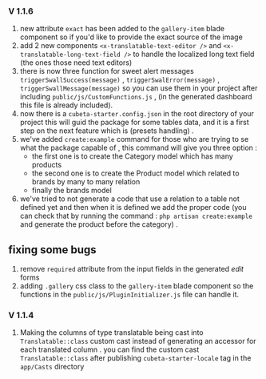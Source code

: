 ### **V 1.1.6**

1. new attribute `exact` has been added to the `gallery-item` blade component so if you'd like to provide the exact
   source of the image
2. add 2 new components `<x-translatable-text-editor />` and `<x-translatable-long-text-field />` to handle the
   localized long text field (the ones those need text editors)
3. there is now three function for sweet alert
   messages `triggerSwallSuccess(message)` , `triggerSwalError(message)` , `triggerSwallMessage(message)` so you can use
   them in your project after including `public/js/CustomFunctions.js` , (in the generated dashboard this file is
   already included).
4. now there is a `cubeta-starter.config.json` in the root directory of your project this will guid the package for some
   tables data, and it is a first step on the next feature which is (presets handling) .
5. we've added `create:example` command for those who are trying to se what the package capable of , this command will give you three option : 
    - the first one is to create the Category model which has many products
    - the second one is to create the Product model which related to brands by many to many relation
    - finally the brands model
6. we've tried to not generate a code that use a relation to a table not defined yet and then when it is defined we add
   the proper code (you can check that by running the command : `php artisan create:example` and generate the product
   before the category) .

## **fixing some bugs**

1. remove `required` attribute from the input fields in the generated _edit_ forms
2. adding `.gallery` css class to the `gallery-item` blade component so the functions in
   the `public/js/PluginInitializer.js` file
   can handle it.

### **V 1.1.4**

1. Making the columns of type translatable being cast into `Translatable::class` custom cast instead of generating an
   accessor for each translated column . you can find the custom cast `Translatable::class` after
   publishing `cubeta-starter-locale` tag in the `app/Casts` directory


